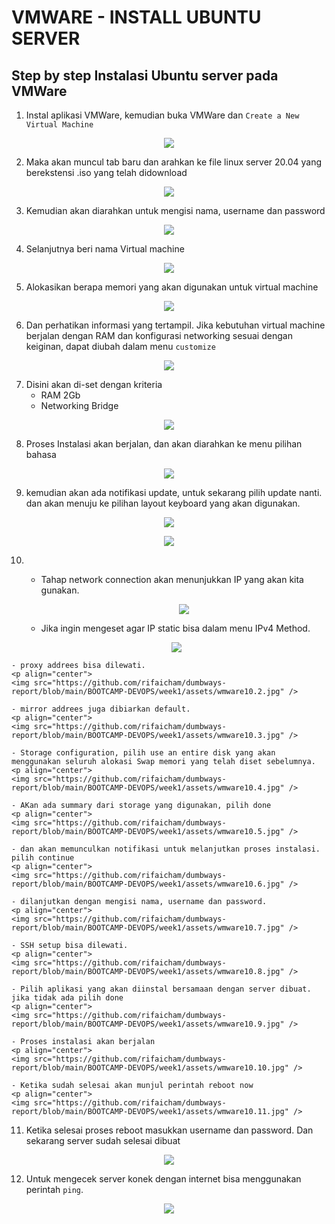 # VMWARE - INSTALL UBUNTU SERVER
## Step by step Instalasi Ubuntu server pada VMWare

1. Instal aplikasi VMWare, kemudian buka VMWare dan `Create a New Virtual Machine`
<p align="center">
    <img src="https://github.com/rifaicham/dumbways-report/blob/main/BOOTCAMP-DEVOPS/week1/assets/wmware1.jpg" />
</p>

2. Maka akan muncul tab baru dan arahkan ke file linux server 20.04 yang berekstensi .iso yang telah didownload
<p align="center">
    <img src="https://github.com/rifaicham/dumbways-report/blob/main/BOOTCAMP-DEVOPS/week1/assets/wmware2.jpg" />
</p>

3. Kemudian akan diarahkan untuk mengisi nama, username dan password
<p align="center">
    <img src="https://github.com/rifaicham/dumbways-report/blob/main/BOOTCAMP-DEVOPS/week1/assets/wmware3.jpg" />
</p>

4. Selanjutnya beri nama Virtual machine
<p align="center">
    <img src="https://github.com/rifaicham/dumbways-report/blob/main/BOOTCAMP-DEVOPS/week1/assets/wmware4.jpg" />
</p>

5. Alokasikan berapa memori yang akan digunakan untuk virtual machine
<p align="center">
    <img src="https://github.com/rifaicham/dumbways-report/blob/main/BOOTCAMP-DEVOPS/week1/assets/wmware5.jpg" />
</p>

6. Dan perhatikan informasi yang tertampil. Jika kebutuhan virtual machine berjalan dengan RAM dan konfigurasi networking sesuai dengan keiginan, dapat diubah dalam menu `customize`
<p align="center">
    <img src="https://github.com/rifaicham/dumbways-report/blob/main/BOOTCAMP-DEVOPS/week1/assets/wmware6.jpg" />
</p>

7. Disini akan di-set dengan kriteria
    - RAM 2Gb
    - Networking Bridge 
<p align="center">
    <img src="https://github.com/rifaicham/dumbways-report/blob/main/BOOTCAMP-DEVOPS/week1/assets/wmware7.jpg" />
</p>

8. Proses Instalasi akan berjalan, dan akan diarahkan ke menu pilihan bahasa
<p align="center">
    <img src="https://github.com/rifaicham/dumbways-report/blob/main/BOOTCAMP-DEVOPS/week1/assets/wmware8.jpg" />
</p>

9. kemudian akan ada notifikasi update, untuk sekarang pilih update nanti. 
dan akan menuju ke pilihan layout keyboard yang akan digunakan.
<p align="center">
    <img src="https://github.com/rifaicham/dumbways-report/blob/main/BOOTCAMP-DEVOPS/week1/assets/wmware9.jpg" />
</p>
<p align="center">
    <img src="https://github.com/rifaicham/dumbways-report/blob/main/BOOTCAMP-DEVOPS/week1/assets/wmware9.1.jpg" />
</p>

10. - Tahap network connection akan menunjukkan IP yang akan kita gunakan. 
        <p align="center">
         <img src="https://github.com/rifaicham/dumbways-report/blob/main/BOOTCAMP-DEVOPS/week1/assets/wmware10.jpg" />
        </p>

    - Jika ingin mengeset agar IP static bisa dalam menu IPv4 Method.
    <p align="center">
    <img src="https://github.com/rifaicham/dumbways-report/blob/main/BOOTCAMP-DEVOPS/week1/assets/wmware10.1.jpg" />
</p>

    - proxy addrees bisa dilewati.
    <p align="center">
    <img src="https://github.com/rifaicham/dumbways-report/blob/main/BOOTCAMP-DEVOPS/week1/assets/wmware10.2.jpg" />
</p>

    - mirror addrees juga dibiarkan default.
    <p align="center">
    <img src="https://github.com/rifaicham/dumbways-report/blob/main/BOOTCAMP-DEVOPS/week1/assets/wmware10.3.jpg" />
</p>

    - Storage configuration, pilih use an entire disk yang akan menggunakan seluruh alokasi Swap memori yang telah diset sebelumnya.
    <p align="center">
    <img src="https://github.com/rifaicham/dumbways-report/blob/main/BOOTCAMP-DEVOPS/week1/assets/wmware10.4.jpg" />
</p>

    - AKan ada summary dari storage yang digunakan, pilih done
    <p align="center">
    <img src="https://github.com/rifaicham/dumbways-report/blob/main/BOOTCAMP-DEVOPS/week1/assets/wmware10.5.jpg" />
</p>

    - dan akan memunculkan notifikasi untuk melanjutkan proses instalasi. pilih continue
    <p align="center">
    <img src="https://github.com/rifaicham/dumbways-report/blob/main/BOOTCAMP-DEVOPS/week1/assets/wmware10.6.jpg" />
</p>

    - dilanjutkan dengan mengisi nama, username dan password.
    <p align="center">
    <img src="https://github.com/rifaicham/dumbways-report/blob/main/BOOTCAMP-DEVOPS/week1/assets/wmware10.7.jpg" />
</p>

    - SSH setup bisa dilewati.
    <p align="center">
    <img src="https://github.com/rifaicham/dumbways-report/blob/main/BOOTCAMP-DEVOPS/week1/assets/wmware10.8.jpg" />
</p>

    - Pilih aplikasi yang akan diinstal bersamaan dengan server dibuat. jika tidak ada pilih done
    <p align="center">
    <img src="https://github.com/rifaicham/dumbways-report/blob/main/BOOTCAMP-DEVOPS/week1/assets/wmware10.9.jpg" />
</p>

    - Proses instalasi akan berjalan
    <p align="center">
    <img src="https://github.com/rifaicham/dumbways-report/blob/main/BOOTCAMP-DEVOPS/week1/assets/wmware10.10.jpg" />
</p>

    - Ketika sudah selesai akan munjul perintah reboot now
    <p align="center">
    <img src="https://github.com/rifaicham/dumbways-report/blob/main/BOOTCAMP-DEVOPS/week1/assets/wmware10.11.jpg" />
</p>


11. Ketika selesai proses reboot masukkan username dan password. Dan sekarang server sudah selesai dibuat
<p align="center">
    <img src="https://github.com/rifaicham/dumbways-report/blob/main/BOOTCAMP-DEVOPS/week1/assets/wmware11.jpg" />
</p>

12. Untuk mengecek server konek dengan internet bisa menggunakan perintah `ping`.
<p align="center">
    <img src="https://github.com/rifaicham/dumbways-report/blob/main/BOOTCAMP-DEVOPS/week1/assets/wmware12.jpg" />
</p>



